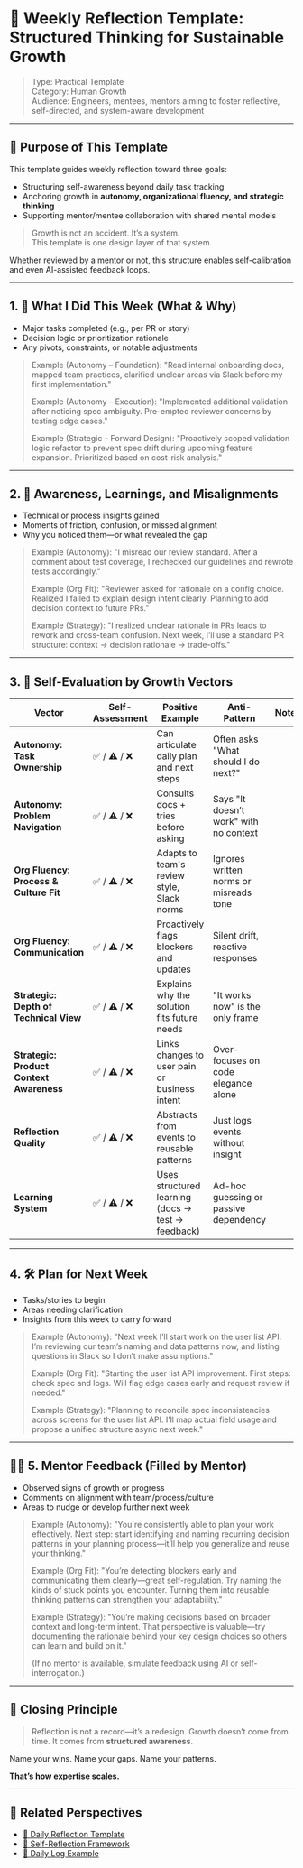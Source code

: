 # 📄 Weekly Reflection Template: Structured Thinking for Sustainable Growth

> Type: Practical Template  
> Category: Human Growth  
> Audience: Engineers, mentees, mentors aiming to foster reflective, self-directed, and system-aware development

---

## 🌟 Purpose of This Template

This template guides weekly reflection toward three goals:

- Structuring self-awareness beyond daily task tracking  
- Anchoring growth in **autonomy, organizational fluency, and strategic thinking**  
- Supporting mentor/mentee collaboration with shared mental models

> Growth is not an accident. It’s a system.  
> This template is one design layer of that system.

Whether reviewed by a mentor or not, this structure enables self-calibration and even AI-assisted feedback loops.

---

## 1. 🧭 What I Did This Week (What & Why)

- Major tasks completed (e.g., per PR or story)
- Decision logic or prioritization rationale
- Any pivots, constraints, or notable adjustments

> Example (Autonomy – Foundation): "Read internal onboarding docs, mapped team practices, clarified unclear areas via Slack before my first implementation."
>
> Example (Autonomy – Execution): "Implemented additional validation after noticing spec ambiguity. Pre-empted reviewer concerns by testing edge cases."
>
> Example (Strategic – Forward Design): "Proactively scoped validation logic refactor to prevent spec drift during upcoming feature expansion. Prioritized based on cost-risk analysis."

---

## 2. 🧠 Awareness, Learnings, and Misalignments

- Technical or process insights gained
- Moments of friction, confusion, or missed alignment
- Why you noticed them—or what revealed the gap

> Example (Autonomy): "I misread our review standard. After a comment about test coverage, I rechecked our guidelines and rewrote tests accordingly."
>
> Example (Org Fit): "Reviewer asked for rationale on a config choice. Realized I failed to explain design intent clearly. Planning to add decision context to future PRs."
>
> Example (Strategy): "I realized unclear rationale in PRs leads to rework and cross-team confusion. Next week, I’ll use a standard PR structure: context → decision rationale → trade-offs."

---

## 3. 🧩 Self-Evaluation by Growth Vectors

| Vector | Self-Assessment | Positive Example | Anti-Pattern | Notes |
|--------|------------------|------------------|--------------|-------|
| **Autonomy: Task Ownership** | ✅ / ⚠️ / ❌ | Can articulate daily plan and next steps | Often asks "What should I do next?" | |
| **Autonomy: Problem Navigation** | ✅ / ⚠️ / ❌ | Consults docs + tries before asking | Says "It doesn’t work" with no context | |
| **Org Fluency: Process & Culture Fit** | ✅ / ⚠️ / ❌ | Adapts to team's review style, Slack norms | Ignores written norms or misreads tone | |
| **Org Fluency: Communication** | ✅ / ⚠️ / ❌ | Proactively flags blockers and updates | Silent drift, reactive responses | |
| **Strategic: Depth of Technical View** | ✅ / ⚠️ / ❌ | Explains why the solution fits future needs | "It works now" is the only frame | |
| **Strategic: Product Context Awareness** | ✅ / ⚠️ / ❌ | Links changes to user pain or business intent | Over-focuses on code elegance alone | |
| **Reflection Quality** | ✅ / ⚠️ / ❌ | Abstracts from events to reusable patterns | Just logs events without insight | |
| **Learning System** | ✅ / ⚠️ / ❌ | Uses structured learning (docs → test → feedback) | Ad-hoc guessing or passive dependency | |

---

## 4. 🛠 Plan for Next Week

- Tasks/stories to begin
- Areas needing clarification
- Insights from this week to carry forward

> Example (Autonomy): "Next week I’ll start work on the user list API. I’m reviewing our team’s naming and data patterns now, and listing questions in Slack so I don’t make assumptions."
>
> Example (Org Fit): "Starting the user list API improvement. First steps: check spec and logs. Will flag edge cases early and request review if needed."
>
> Example (Strategy): "Planning to reconcile spec inconsistencies across screens for the user list API. I’ll map actual field usage and propose a unified structure async next week."

---

## 🧑‍🏫 5. Mentor Feedback (Filled by Mentor)

- Observed signs of growth or progress
- Comments on alignment with team/process/culture
- Areas to nudge or develop further next week

> Example (Autonomy): "You're consistently able to plan your work effectively. Next step: start identifying and naming recurring decision patterns in your planning process—it’ll help you generalize and reuse your thinking."
>
> Example (Org Fit): "You’re detecting blockers early and communicating them clearly—great self-regulation. Try naming the kinds of stuck points you encounter. Turning them into reusable thinking patterns can strengthen your adaptability."
>
> Example (Strategy): "You’re making decisions based on broader context and long-term intent. That perspective is valuable—try documenting the rationale behind your key design choices so others can learn and build on it."
>
> (If no mentor is available, simulate feedback using AI or self-interrogation.)

---

## 🧠 Closing Principle

> Reflection is not a record—it’s a redesign.
> Growth doesn’t come from time. It comes from **structured awareness**.

Name your wins. Name your gaps. Name your patterns.

**That’s how expertise scales.**

---

## 🔗 Related Perspectives

- [📄 Daily Reflection Template](./daily-reflection-template.md)
- [📘 Self-Reflection Framework](./self-reflection-framework.md)
- [🧠 Daily Log Example](./daily-reflection-log-example.md)